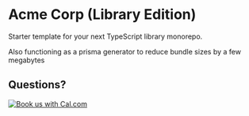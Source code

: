 # Acme Corp (Library Edition)

Starter template for your next TypeScript library monorepo.

Also functioning as a prisma generator to reduce bundle sizes by a few megabytes

## Questions?

<a href="https://cal.com/juliusm/quick-chat?utm_source=banner&utm_campaign=oss"><img alt="Book us with Cal.com" src="https://cal.com/book-with-cal-dark.svg" /></a>
